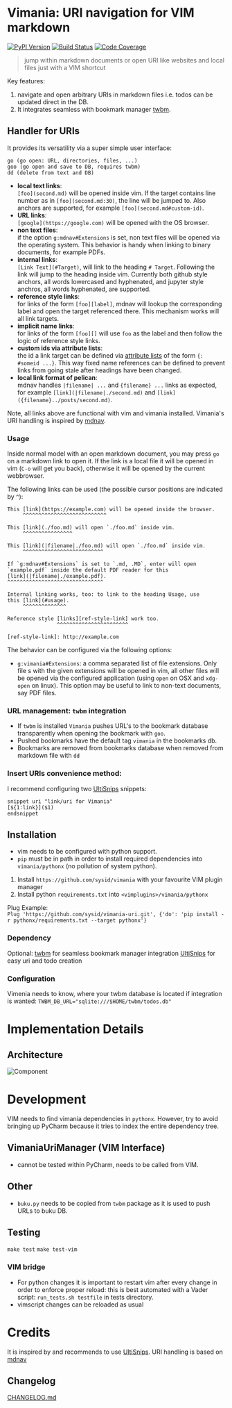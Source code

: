 # Vimania: URI navigation for VIM markdown

[![PyPI Version][pypi-image]][pypi-url]
[![Build Status][build-image]][build-url]
[![Code Coverage][coverage-image]][coverage-url]

> jump within markdown documents or open URI like websites and local files just with a VIM shortcut

Key features:
1. navigate and open arbitrary URIs in markdown files
   i.e. todos can be updated direct in the DB.
2. It integrates seamless with bookmark manager [twbm](https://github.com/sysid/twbm).

## Handler for URIs
It provides its versatility via a super simple user interface:

    go (go open: URL, directories, files, ...)
    goo (go open and save to DB, requires twbm)
    dd (delete from text and DB)

- **local text links**:  
    `[foo](second.md)` will be opened inside vim.
    If the target contains line number as in `[foo](second.md:30)`, the line
    will be jumped to.
    Also anchors are supported, for example `[foo](second.md#custom-id)`.
- **URL links**:  
    `[google](https://google.com)` will be opened with the OS browser.
- **non text files**:  
    if the option `g:mdnav#Extensions` is set, non text files will be opened
    via the operating system.
    This behavior is handy when linking to binary documents, for example PDFs.
- **internal links**:  
    `[Link Text](#Target)`, will link to the heading `# Target`.
    Following the link will jump to the heading inside vim.
    Currently both github style anchors, all words lowercased and hyphenated,
    and jupyter style anchros, all words hyphenated, are supported.
- **reference style links**:  
    for links of the form `[foo][label]`, mdnav will lookup the corresponding
    label and open the target referenced there.
    This mechanism works will all link targets.
- **implicit name links**:  
    for links of the form `[foo][]` will use `foo` as the label and then follow
    the logic of reference style links.
- **custom ids via attribute lists**:  
    the id a link target can be defined via [attribute lists][attr-lists] of
    the form `{: #someid ...}`.
    This way fixed name references can be defined to prevent links from going
    stale after headings have been changed.
- **local link format of pelican**:  
    mdnav handles `|filename| ...` and `{filename} ...` links as expected, for
    example `[link](|filename|./second.md)` and
    `[link]({filename}../posts/second.md)`.

Note, all links above are functional with vim and vimania installed.
Vimania's URI handling is inspired by [mdnav][mdnav].

[label]: https://google.com
[foo]: https://wikipedia.org
[fml]: https://github.com/prashanthellina/follow-markdown-links
[attr-lists]: https://pythonhosted.org/Markdown/extensions/attr_list.html
[mdnav]: https://github.com/chmp/mdnav

### Usage

Inside normal model with an open markdown document, you may press `go` on a
markdown link to open it.
If the link is a local file it will be opened in vim (`C-o` will get you back),
otherwise it will be opened by the current webbrowser.

The following links can be used (the possible cursor positions are indicated by `^`):

    This [link](https://example.com) will be opened inside the browser.
         ^^^^^^^^^^^^^^^^^^^^^^^^^^^

    This [link](./foo.md) will open `./foo.md` inside vim.
         ^^^^^^^^^^^^^^^^

    This [link](|filename|./foo.md) will open `./foo.md` inside vim.
         ^^^^^^^^^^^^^^^^^^^^^^^^^^

    If `g:mdnav#Extensions` is set to `.md, .MD`, enter will open
    `example.pdf` inside the default PDF reader for this
    [link](|filename|./example.pdf).
    ^^^^^^^^^^^^^^^^^^^^^^^^^^^^^^^

    Internal linking works, too: to link to the heading Usage, use
    this [link](#usage).
         ^^^^^^^^^^^^^^

    Reference style [links][ref-style-link] work too.
                    ^^^^^^^^^^^^^^^^^^^^^^^

    [ref-style-link]: http://example.com


The behavior can be configured via the following options:

- `g:vimania#Extensions`:
    a comma separated list of file extensions.
    Only file s with the given extensions will be opened in vim, all other
    files will be opened via the configured application (using `open` on OSX
    and `xdg-open` on linux).
    This option may be useful to link to non-text documents, say PDF files.


### URL management: `twbm` integration

- If `twbm` is installed `Vimania` pushes URL's to the bookmark database transparently when opening the bookmark
  with `goo`.
- Pushed bookmarks have the default tag `vimania` in the bookmarks db.
- Bookmarks are removed from bookmarks database when removed from markdown file with `dd`

### Insert URIs convenience method:
I recommend configuring two [UltiSnips](https://github.com/SirVer/ultisnips) snippets:

```
snippet uri "link/uri for Vimania"
[${1:link}]($1)
endsnippet
```

## Installation
- vim needs to be configured with python support.
- `pip` must be in path in order to install required dependencies into `vimania/pythonx` (no pollution of system python).

1. Install `https://github.com/sysid/vimania` with your favourite VIM plugin manager
2. Install python `requirements.txt` into `<vimplugins>/vimania/pythonx`

Plug Example:  
`Plug 'https://github.com/sysid/vimania-uri.git', {'do': 'pip install -r pythonx/requirements.txt --target pythonx'}`


### Dependency
Optional:
[twbm](https://github.com/sysid/twbm) for seamless bookmark manager integration
[UltiSnips](https://github.com/SirVer/ultisnips) for easy uri and todo creation


### Configuration
Vimenia needs to know, where your twbm database is located if integration is wanted:
`TWBM_DB_URL="sqlite:///$HOME/twbm/todos.db"`

# Implementation Details
## Architecture
![Component](doc/component-vimenia.png)


# Development
VIM needs to find vimania dependencies in `pythonx`.
However, try to avoid bringing up PyCharm because it tries to index the entire dependency tree.

## VimaniaUriManager (VIM Interface)
- cannot be tested within PyCharm, needs to be called from VIM.

## Other
- `buku.py` needs to be copied from `twbm` package as it is used to push URLs to buku DB.


## Testing
`make test`
`make test-vim`

### VIM bridge
- For python changes it is important to restart vim after every change in order to enforce proper reload:
  this is best automated with a Vader script: `run_tests.sh testfile` in tests directory.
- vimscript changes can be reloaded as usual

# Credits
It is inspired by and recommends to use [UltiSnips](https://github.com/SirVer/ultisnips).
URI handling is based on [mdnav](https://github.com/chmp/mdnav)


## Changelog
[CHANGELOG.md](https://github.com/sysid/vimania/blob/master/CHANGELOG.md)

<!-- Badges -->

[pypi-image]: https://badge.fury.io/py/vimania.svg
[pypi-url]: https://pypi.org/project/vimania/
[build-image]: https://github.com/sysid/vimania/actions/workflows/build.yml/badge.svg
[build-url]: https://github.com/sysid/vimania/actions/workflows/build.yml
[coverage-image]: https://codecov.io/gh/sysid/vimania/branch/master/graph/badge.svg
[coverage-url]: https://codecov.io/gh/sysid/vimania
